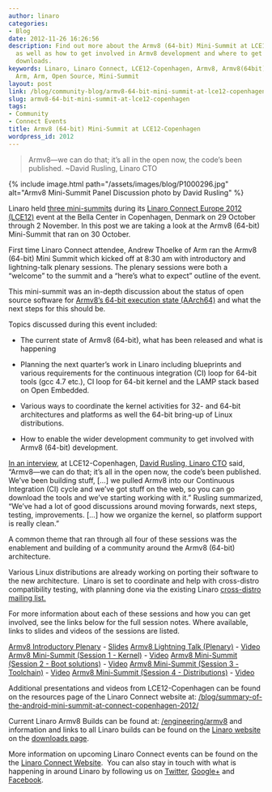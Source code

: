 ```yaml
---
author: linaro
categories:
- Blog
date: 2012-11-26 16:26:56
description: Find out more about the Armv8 (64-bit) Mini-Summit at LCE12-Copenhagen
  as well as how to get involved in Armv8 development and where to get the latest
  downloads.
keywords: Linaro, Linaro Connect, LCE12-Copenhagen, Armv8, Armv8(64bit), Linux on
  Arm, Arm, Open Source, Mini-Summit
layout: post
link: /blog/community-blog/armv8-64-bit-mini-summit-at-lce12-copenhagen/
slug: armv8-64-bit-mini-summit-at-lce12-copenhagen
tags:
- Community
- Connect Events
title: Armv8 (64-bit) Mini-Summit at LCE12-Copenhagen
wordpress_id: 2012
---
```


> Armv8—we can do that; it’s all in the open now, the code’s been published. ~David Rusling, Linaro CTO

{% include image.html path="/assets/images/blog/P1000296.jpg" alt="Armv8 Mini-Summit Panel Discussion photo by David Rusling" %}

Linaro held [three mini-summits](https://connect.linaro.org/resources/) during its [Linaro Connect Europe 2012 (LCE12)](https://connect.linaro.org/resources/) event at the Bella Center in Copenhagen, Denmark on 29 October through 2 November. In this post we are taking a look at the Armv8 (64-bit) Mini-Summit that ran on 30 October.

First time Linaro Connect attendee, Andrew Thoelke of Arm ran the Armv8 (64-bit) Mini Summit which kicked off at 8:30 am with introductory and lightning-talk plenary sessions. The plenary sessions were both a “welcome” to the summit and a “here’s what to expect” outline of the event.

This mini-summit was an in-depth discussion about the status of open source software for [Armv8’s 64-bit execution state (AArch64)](https://www.arm.com/products/development-tools/simulation/fixed-virtual-platforms) and what the next steps for this should be.

Topics discussed during this event included:

  * The current state of Armv8 (64-bit), what has been released and what is happening


  * Planning the next quarter’s work in Linaro including blueprints and various requirements for the continuous integration (CI) loop for 64-bit tools (gcc 4.7 etc.), CI loop for 64-bit kernel and the LAMP stack based on Open Embedded.


  * Various ways to coordinate the kernel activities for 32- and 64-bit architectures and platforms as well the 64-bit bring-up of Linux distributions.


  * How to enable the wider development community to get involved with Armv8 (64-bit) development.


[In an interview](http://youtu.be/6bkfk3HAsH0), at LCE12-Copenhagen, [David Rusling, Linaro CTO](/about/) said, “Armv8—we can do that; it’s all in the open now, the code’s been published. We’ve been building stuff, [...] we pulled Armv8 into our Continuous Integration (CI) cycle and we’ve got stuff on the web, so you can go download the tools and we’ve starting working with it.” Rusling summarized, “We’ve had a lot of good discussions around moving forwards, next steps, testing, improvements. [...] how we organize the kernel, so platform support is really clean.”

A common theme that ran through all four of these sessions was the enablement and building of a community around the Armv8 (64-bit) architecture.

Various Linux distributions are already working on porting their software to the new architecture.  Linaro is set to coordinate and help with cross-distro compatibility testing, with planning done via the existing Linaro [cross-distro mailing list.](http://lists.linaro.org/mailman/listinfo/cross-distro)

For more information about each of these sessions and how you can get involved, see the links below for the full session notes. Where available, links to slides and videos of the sessions are listed.

[Armv8 Introductory Plenary](https://connect.linaro.org/resources/) - [Slides](https://www.slideshare.net/linaroorg/lce12-armv8plenary)
[Armv8 Lightning Talk (Plenary)](https://connect.linaro.org/resources/) - [Video](https://www.youtube.com/watch?v=uJzhZqBqwSU)
[Armv8 Mini-Summit (Session 1 - Kernel)](https://connect.linaro.org/resources/) - [Video](https://www.youtube.com/watch?v=rcsuCbYM8fU)
[Armv8 Mini-Summit (Session 2 - Boot solutions)](https://connect.linaro.org/resources/) - [Video](https://www.youtube.com/watch?v=y-I9C6kUPL8)
[Armv8 Mini-Summit (Session 3 - Toolchain)](https://connect.linaro.org/resources/) - [Video](https://www.youtube.com/watch?v=haaf6qWdB3g)
[Armv8 Mini-Summit (Session 4 - Distributions)](https://connect.linaro.org/resources/) - [Video](https://www.youtube.com/watch?v=iw4DJvfWsN0)

Additional presentations and videos from LCE12-Copenhagen can be found on the resources page of the Linaro Connect website at: [/blog/summary-of-the-android-mini-summit-at-connect-copenhagen-2012/](/blog/summary-of-the-android-mini-summit-at-connect-copenhagen-2012/)

Current Linaro Armv8 Builds can be found at: [/engineering/armv8](/engineering/projects/) and information and links to all Linaro builds can be found on the [Linaro website](/) on the [downloads page](/downloads/).

More information on upcoming Linaro Connect events can be found on the the [Linaro Connect Website](https://connect.linaro.org/).  You can also stay in touch with what is happening in around Linaro by following us on [Twitter](https://twitter.com/LinaroOrg), [Google+](https://plus.google.com/+LinaroOnAir) and [Facebook](https://www.facebook.com/LinaroOrg).
